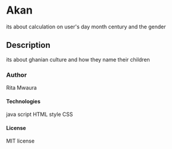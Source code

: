 # Akan
its about  calculation on user's day month century  and the gender
## Description
its about ghanian culture and how they name their children
### Author
Rita Mwaura
#### Technologies
java script
HTML
style CSS
#### License
MIT license

